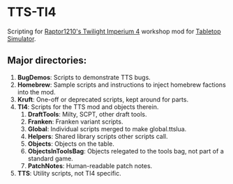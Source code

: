 # TTS-TI4
Scripting for [Raptor1210's Twilight Imperium 4](https://steamcommunity.com/sharedfiles/filedetails/?id=1288687076) workshop mod for [Tabletop Simulator](https://store.steampowered.com/app/286160/Tabletop_Simulator/).

## Major directories:

1. **BugDemos**: Scripts to demonstrate TTS bugs.
1. **Homebrew**: Sample scripts and instructions to inject homebrew factions into the mod.
1. **Kruft**: One-off or deprecated scripts, kept around for parts.
1. **TI4**: Scripts for the TTS mod and objects therein.
    1. **DraftTools**: Milty, SCPT, other draft tools.
    1. **Franken**: Franken variant scripts.
    1. **Global**: Individual scripts merged to make global.ttslua.
    1. **Helpers**: Shared library scripts other scripts call.
    1. **Objects**: Objects on the table.
    1. **ObjectsInToolsBag**: Objects relegated to the tools bag, not part of a standard game.
    1. **PatchNotes**: Human-readable patch notes.
1. **TTS**: Utility scripts, not TI4 specific.
